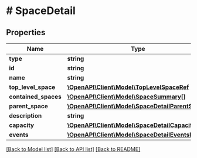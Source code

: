 # # SpaceDetail

## Properties

Name | Type | Description | Notes
------------ | ------------- | ------------- | -------------
**type** | **string** |  | [optional]
**id** | **string** |  | [optional]
**name** | **string** |  | [optional]
**top_level_space** | [**\OpenAPI\Client\Model\TopLevelSpaceRef**](TopLevelSpaceRef.md) |  | [optional]
**contained_spaces** | [**\OpenAPI\Client\Model\SpaceSummary[]**](SpaceSummary.md) |  | [optional]
**parent_space** | [**\OpenAPI\Client\Model\SpaceDetailParentSpace**](SpaceDetailParentSpace.md) |  | [optional]
**description** | **string** |  | [optional]
**capacity** | [**\OpenAPI\Client\Model\SpaceDetailCapacity**](SpaceDetailCapacity.md) |  | [optional]
**events** | [**\OpenAPI\Client\Model\SpaceDetailEventsInner[]**](SpaceDetailEventsInner.md) |  | [optional]

[[Back to Model list]](../../README.md#models) [[Back to API list]](../../README.md#endpoints) [[Back to README]](../../README.md)
